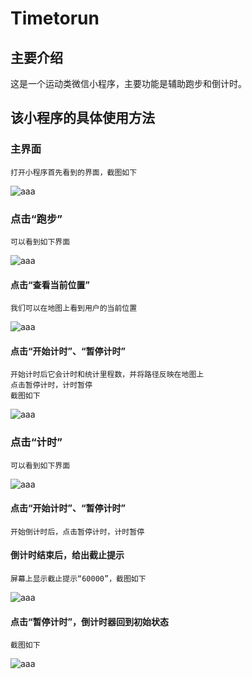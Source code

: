 # Timetorun
## 主要介绍 
这是一个运动类微信小程序，主要功能是辅助跑步和倒计时。
## 该小程序的具体使用方法
### 主界面
    打开小程序首先看到的界面，截图如下

![aaa](https://github.com/KarieCheng/Timetorun/blob/master/QQ图片20180421163456.png)
### 点击“跑步”
    可以看到如下界面

![aaa](https://github.com/KarieCheng/Timetorun/blob/master/QQ图片20180421165104.png)
#### 点击“查看当前位置”
    我们可以在地图上看到用户的当前位置

![aaa](https://github.com/KarieCheng/Timetorun/blob/master/QQ图片20180421163652.png)
#### 点击“开始计时”、“暂停计时”
    开始计时后它会计时和统计里程数，并将路径反映在地图上
    点击暂停计时，计时暂停
    截图如下

![aaa](https://github.com/KarieCheng/Timetorun/blob/master/QQ图片20180421163542.png)
### 点击“计时”
    可以看到如下界面
    
![aaa](https://github.com/KarieCheng/Timetorun/blob/master/QQ图片20180421163517.png)
#### 点击“开始计时”、“暂停计时”
    开始倒计时后，点击暂停计时，计时暂停
#### 倒计时结束后，给出截止提示
    屏幕上显示截止提示“60000”，截图如下
    
![aaa](https://github.com/KarieCheng/Timetorun/blob/master/QQ图片20180421163531.png)
#### 点击“暂停计时”，倒计时器回到初始状态
    截图如下
    
![aaa](https://github.com/KarieCheng/Timetorun/blob/master/QQ图片20180421163517.png)
